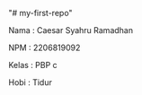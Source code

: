 "# my-first-repo" 

Nama    : Caesar Syahru Ramadhan

NPM     : 2206819092

Kelas   : PBP c

Hobi    : Tidur